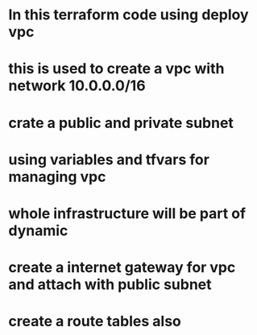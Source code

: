 # In this terraform code using deploy vpc 
# 
#
# this is used to create a vpc with network 10.0.0.0/16 
# crate a public and private subnet 
# using variables and tfvars for managing vpc 
# whole infrastructure will be part of dynamic
# create a internet gateway for vpc and attach with public subnet
# create a route tables also 


